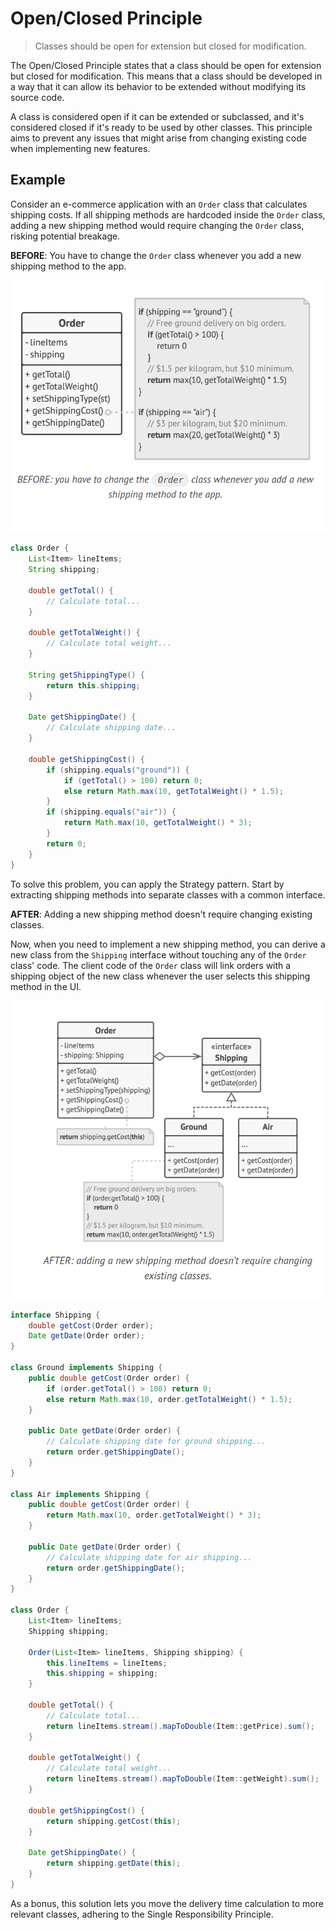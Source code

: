 # Open/Closed Principle

> Classes should be open for extension but closed for
modification.

The Open/Closed Principle states that a class should be open for extension but closed for modification. This means that a class should be developed in a way that it can allow its behavior to be extended without modifying its source code.

A class is considered open if it can be extended or subclassed, and it's considered closed if it's ready to be used by other classes. This principle aims to prevent any issues that might arise from changing existing code when implementing new features.

## Example

Consider an e-commerce application with an `Order` class that calculates shipping costs. If all shipping methods are hardcoded inside the `Order` class, adding a new shipping method would require changing the `Order` class, risking potential breakage.

**BEFORE**: You have to change the `Order` class whenever you add a new shipping method to the app.

![alt text](image.png)

```java
class Order {
    List<Item> lineItems;
    String shipping;

    double getTotal() {
        // Calculate total...
    }

    double getTotalWeight() {
        // Calculate total weight...
    }

    String getShippingType() {
        return this.shipping;
    }

    Date getShippingDate() {
        // Calculate shipping date...
    }

    double getShippingCost() {
        if (shipping.equals("ground")) {
            if (getTotal() > 100) return 0;
            else return Math.max(10, getTotalWeight() * 1.5);
        }
        if (shipping.equals("air")) {
            return Math.max(10, getTotalWeight() * 3);
        }
        return 0;
    }
}
```

To solve this problem, you can apply the Strategy pattern. Start by extracting shipping methods into separate classes with a common interface.

**AFTER**: Adding a new shipping method doesn't require changing existing classes.

Now, when you need to implement a new shipping method, you can derive a new class from the `Shipping` interface without touching any of the `Order` class' code. The client code of the `Order` class will link orders with a shipping object of the new class whenever the user selects this shipping method in the UI.

![alt text](image-1.png)

```java
interface Shipping {
    double getCost(Order order);
    Date getDate(Order order);
}

class Ground implements Shipping {
    public double getCost(Order order) {
        if (order.getTotal() > 100) return 0;
        else return Math.max(10, order.getTotalWeight() * 1.5);
    }

    public Date getDate(Order order) {
        // Calculate shipping date for ground shipping...
        return order.getShippingDate();
    }
}

class Air implements Shipping {
    public double getCost(Order order) {
        return Math.max(10, order.getTotalWeight() * 3);
    }

    public Date getDate(Order order) {
        // Calculate shipping date for air shipping...
        return order.getShippingDate();
    }
}

class Order {
    List<Item> lineItems;
    Shipping shipping;

    Order(List<Item> lineItems, Shipping shipping) {
        this.lineItems = lineItems;
        this.shipping = shipping;
    }

    double getTotal() {
        // Calculate total...
        return lineItems.stream().mapToDouble(Item::getPrice).sum();
    }

    double getTotalWeight() {
        // Calculate total weight...
        return lineItems.stream().mapToDouble(Item::getWeight).sum();
    }

    double getShippingCost() {
        return shipping.getCost(this);
    }

    Date getShippingDate() {
        return shipping.getDate(this);
    }
}
```

As a bonus, this solution lets you move the delivery time calculation to more relevant classes, adhering to the Single Responsibility Principle.
